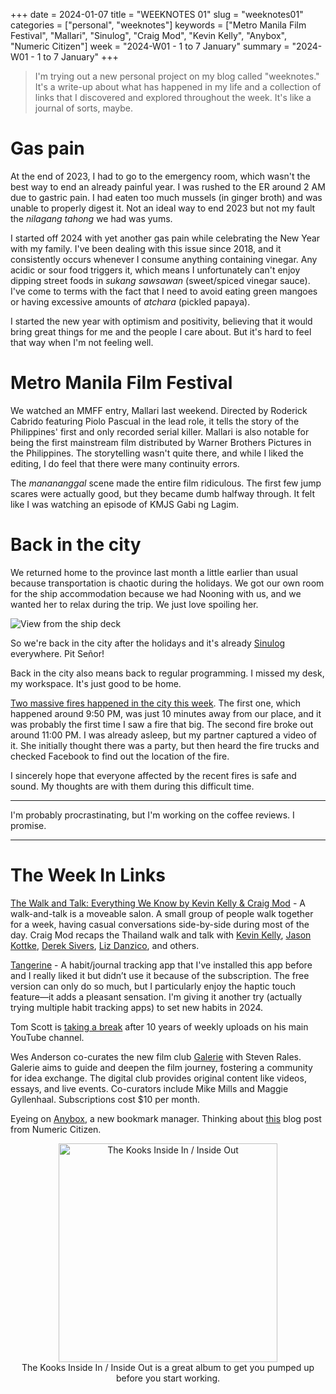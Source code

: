 +++
date = 2024-01-07
title = "WEEKNOTES 01"
slug = "weeknotes01"
categories = ["personal", "weeknotes"]
keywords = ["Metro Manila Film Festival", "Mallari", "Sinulog", "Craig Mod", "Kevin Kelly", "Anybox", "Numeric Citizen"]
week = "2024-W01 - 1 to 7 January"
summary = "2024-W01 - 1 to 7 January"
+++

> I'm trying out a new personal project on my blog called "weeknotes." It's a write-up about what has happened in my life and a collection of links that I discovered and explored throughout the week. It's like a journal of sorts, maybe.

# Gas pain

At the end of 2023, I had to go to the emergency room, which wasn't the best way to end an already painful year. I was rushed to the ER around 2 AM due to gastric pain. I had eaten too much mussels (in ginger broth) and was unable to properly digest it. Not an ideal way to end 2023 but not my fault the *nilagang tahong* we had was yums.

I started off 2024 with yet another gas pain while celebrating the New Year with my family. I've been dealing with this issue since 2018, and it consistently occurs whenever I consume anything containing vinegar. Any acidic or sour food triggers it, which means I unfortunately can't enjoy dipping street foods in *sukang sawsawan* (sweet/spiced vinegar sauce). I've come to terms with the fact that I need to avoid eating green mangoes or having excessive amounts of *atchara* (pickled papaya).

I started the new year with optimism and positivity, believing that it would bring great things for me and the people I care about. But it's hard to feel that way when I'm not feeling well.

# Metro Manila Film Festival

We watched an MMFF entry, Mallari last weekend. Directed by Roderick Cabrido featuring Piolo Pascual in the lead role, it tells the story of the Philippines' first and only recorded serial killer. Mallari is also notable for being the first mainstream film distributed by Warner Brothers Pictures in the Philippines. The storytelling wasn't quite there, and while I liked the editing, I do feel that there were many continuity errors.

The *manananggal* scene made the entire film ridiculous. The first few jump scares were actually good, but they became dumb halfway through. It felt like I was watching an episode of KMJS Gabi ng Lagim.

# Back in the city

We returned home to the province last month a little earlier than usual because transportation is chaotic during the holidays. We got our own room for the ship accommodation because we had Nooning with us, and we wanted her to relax during the trip. We just love spoiling her.

![View from the ship deck](/weeknotes/weeknotes01/20240104-ship-deck.jpg "View from the ship deck while waiting for our turn to maneuver the car and exit (iOS night mode on the iPhone 12 Pro is bad)")

So we're back in the city after the holidays and it's already [Sinulog](https://en.wikipedia.org/wiki/Sinulog) everywhere. Pit Señor!

Back in the city also means back to regular programming. I missed my desk, my workspace. It's just good to be home.

[Two massive fires happened in the city this week](https://cebudailynews.inquirer.net/549523/2-big-fires-in-cebu-city-more-than-150-houses-gutted). The first one, which happened around 9:50 PM, was just 10 minutes away from our place, and it was probably the first time I saw a fire that big. The second fire broke out around 11:00 PM. I was already asleep, but my partner captured a video of it. She initially thought there was a party, but then heard the fire trucks and checked Facebook to find out the location of the fire.

I sincerely hope that everyone affected by the recent fires is safe and sound. My thoughts are with them during this difficult time.

---

I'm probably procrastinating, but I'm working on the coffee reviews. I promise.

---

# The Week In Links

[The Walk and Talk: Everything We Know by Kevin Kelly & Craig Mod](https://craigmod.com/ridgeline/176/) - A walk-and-talk is a moveable salon. A small group of people walk together for a week, having casual conversations side-by-side during most of the day. Craig Mod recaps the Thailand walk and talk with [Kevin Kelly](https://kk.org/), [Jason Kottke](https://kottke.org/), [Derek Sivers](https://sive.rs/), [Liz Danzico](https://bobulate.com/2023/12/expanding-home/), and others.

[Tangerine](https://tangerine.app/) - A habit/journal tracking app that I've installed this app before and I really liked it but didn’t use it because of the subscription. The free version can only do so much, but I particularly enjoy the haptic touch feature—it adds a pleasant sensation. I'm giving it another try (actually trying multiple habit tracking apps) to set new habits in 2024.

Tom Scott is [taking a break](https://www.youtube.com/watch?v=7DKv5H5Frt0&pp=ygUJdG9tIHNjb3R0) after 10 years of weekly uploads on his main YouTube channel.

Wes Anderson co-curates the new film club [Galerie](https://www.galerie.com/) with Steven Rales. Galerie aims to guide and deepen the film journey, fostering a community for idea exchange. The digital club provides original content like videos, essays, and live events. Co-curators include Mike Mills and Maggie Gyllenhaal. Subscriptions cost $10 per month.

Eyeing on [Anybox](https://anybox.app/), a new bookmark manager. Thinking about [this](https://numericcitizen.me/when-war-in-ukraine-influences-my-application-choices/) blog post from Numeric Citizen.

<div align="center">
   <a href="https://www.last.fm/music/The+Kooks/Inside+In+Inside+Out"><img src="/weeknotes/weeknotes01/the-kooks-inside-in-inside-out.webp" alt="The Kooks Inside In / Inside Out" width="350">
</a>
<figcaption>The Kooks Inside In / Inside Out is a great album to get you pumped up before you start working.</figcaption>
</figure>
</div>